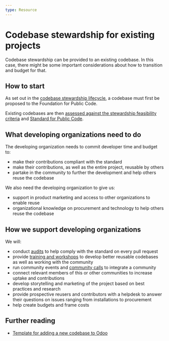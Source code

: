 ```yaml
---
type: Resource
---
```


# Codebase stewardship for existing projects

Codebase stewardship can be provided to an existing codebase. In this case, there might be some important considerations about how to transition and budget for that.

## How to start

As set out in the [codebase stewardship lifecycle](lifecycle.md), a codebase must first be proposed to the Foundation for Public Code.

Existing codebases are then [assessed against the stewardship feasibility criteria](../codebase-stewardship-assesment/criteria-for-codebase-stewardship.md) and [Standard for Public Code](https://standard.publiccode.net/).

## What developing organizations need to do

The developing organization needs to commit developer time and budget to:

* make their contributions compliant with the standard
* make their contributions, as well as the entire project, reusable by others
* partake in the community to further the development and help others reuse the codebase

We also need the developing organization to give us:

* support in product marketing and access to other organizations to enable reuse
* organizational knowledge on procurement and technology to help others reuse the codebase

## How we support developing organizations

We will:

* conduct [audits](../codebase-auditing/index.md) to help comply with the standard on every pull request
* provide [training and workshops](../workshops/index.md) to develop better reusable codebases as well as working with the community
* run community events and [community calls](../community-calls/index.md) to integrate a community
* connect relevant members of this or other communities to increase uptake and contributions
* develop storytelling and marketing of the project based on best practices and research
* provide prospective reusers and contributors with a helpdesk to answer their questions on issues ranging from installations to procurement
* help create budgets and frame costs

## Further reading

* [Template for adding a new codebase to Odoo](odoo-codebase-template.md)
